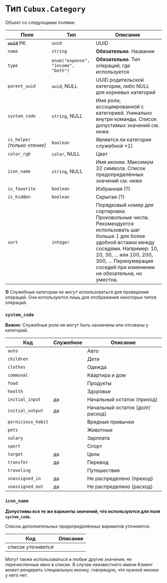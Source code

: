 Тип `Cubux.Category`
====================

Объект со следующими полями:

Поле | Тип | Описание
---- | --- | --------
**`uuid`** PK | `uuid`         | UUID
`name`        | `string`       | **Обязательно**. Название
`type` | `enum("expense", "income", "both")` | **Обязательно**. Тип операций, где используется
`parent_uuid` | `uuid`, NULL   | UUID родительской категории, либо NULL для корневых категорий
`system_code` | `string`, NULL | Имя роли, ассоциированной с категорией. Уникально внутри команды. Список допустимых значений см. ниже.
`is_helper` _(только чтение)_ | `boolean` | Является ли категория служебной \*1)
`color_rgb`   | `color`, NULL  | Цвет
`icon_name`   | `string`, NULL | Имя иконки. Максимум 32 символа. Список предопределённых значений см. ниже
`is_favorite` | `boolean`      | Избранная (?)
`is_hidden`   | `boolean`      | Скрытая (?)
`sort`        | `integer`      | Порядковый номер для сортировки. Произвольные числа. Рекомендуется использовать шаг больше 1 для более удобной вставки между соседями. Например: 10, 20, 30, ... или 100, 200, 300, ... Перенумерация соседей при изменении не обязательна, но уместна.

**1)** Служебные категории _не могут_ использоваться для проведения
операций. Они используются лишь для отображения некоторых типов
операций.


### `system_code`

**Важно:** Служебные роли не могут быть назначены или отозваны у
категорий.

Код | Служебное | Описание
--- | --------- | --------
`auto`             |    | Авто
`children`         |    | Дети
`clothes`          |    | Одежда
`communal`         |    | Квартира и дом
`food`             |    | Продукты
`health`           |    | Здоровье
`initial_input`    | да | Начальный остаток (приход)
`initial_output`   | да | Начальный остаток (долг/расход)
`pernicious_habit` |    | Вредные привычки
`pets`             |    | Животные
`salary`           |    | Зарплата
`sport`            |    | Спорт
`target`           | да | Цели
`transfer`         | да | Перевод
`traveling`        |    | Путешествия
`unassigned_in`    | да | Не распределено (приход)
`unassigned_out`   | да | Не распределено (расход)


### `icon_name`

**Допустимы все те же варианты значений, что используются для поля `system_code`.**

Список _дополнительных_ предопределённых вариантов уточняется.

Код                 | Описание
------------------- | --------
_список уточняется_ |

Могут также использоваться и любые другие значения, не перечисленные
явно в списке. В случае неизвестного имени Клиент _может_ рендерить
специальную иконку, говорящую, что нужной иконки у него нет.
